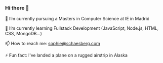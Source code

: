 ### Hi there 👋

<!--
**sophieschaesberg/sophieschaesberg** is a ✨ _special_ ✨ repository because its `README.md` (this file) appears on your GitHub profile.

Here are some ideas to get you started:
-->
🔭 I’m currently pursuing a Masters in Computer Science at IE in Madrid

🌱 I’m currently learning Fullstack Development (JavaScript, Node.js, HTML, CSS, MongoDB...)
<!--
- 👯 I’m looking to collaborate on ...
- 🤔 I’m looking for help with ...
- 💬 Ask me about ...
-->
📫 How to reach me: sophie@schaesberg.com
<!--
- 😄 Pronouns: ...
-->
⚡ Fun fact: I've landed a plane on a rugged airstrip in Alaska

